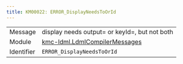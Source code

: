```yaml
---
title: KM00022: ERROR_DisplayNeedsToOrId
---
```


|            |           |
|------------|---------- |
| Message    | display  needs output= or keyId=, but not both |
| Module     | [kmc-ldml.LdmlCompilerMessages](kmc-ldml.ldmlcompilermessages) |
| Identifier | `ERROR_DisplayNeedsToOrId` |


